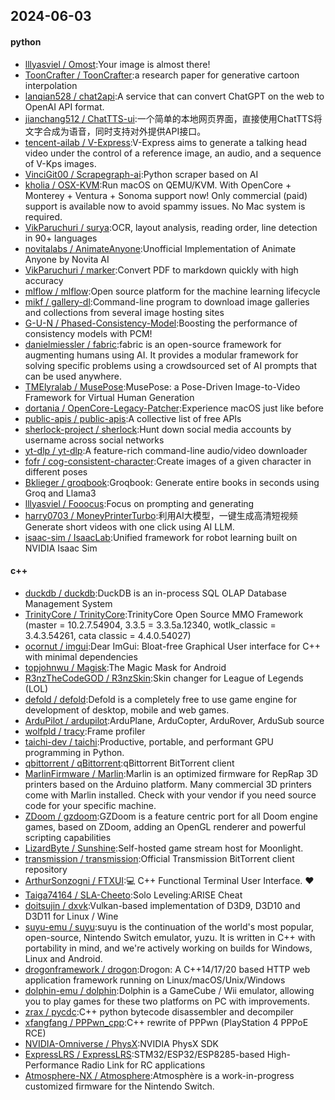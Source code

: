 ## 2024-06-03

#### python
* [lllyasviel / Omost](https://github.com/lllyasviel/Omost):Your image is almost there!
* [ToonCrafter / ToonCrafter](https://github.com/ToonCrafter/ToonCrafter):a research paper for generative cartoon interpolation
* [lanqian528 / chat2api](https://github.com/lanqian528/chat2api):A service that can convert ChatGPT on the web to OpenAI API format.
* [jianchang512 / ChatTTS-ui](https://github.com/jianchang512/ChatTTS-ui):一个简单的本地网页界面，直接使用ChatTTS将文字合成为语音，同时支持对外提供API接口。
* [tencent-ailab / V-Express](https://github.com/tencent-ailab/V-Express):V-Express aims to generate a talking head video under the control of a reference image, an audio, and a sequence of V-Kps images.
* [VinciGit00 / Scrapegraph-ai](https://github.com/VinciGit00/Scrapegraph-ai):Python scraper based on AI
* [kholia / OSX-KVM](https://github.com/kholia/OSX-KVM):Run macOS on QEMU/KVM. With OpenCore + Monterey + Ventura + Sonoma support now! Only commercial (paid) support is available now to avoid spammy issues. No Mac system is required.
* [VikParuchuri / surya](https://github.com/VikParuchuri/surya):OCR, layout analysis, reading order, line detection in 90+ languages
* [novitalabs / AnimateAnyone](https://github.com/novitalabs/AnimateAnyone):Unofficial Implementation of Animate Anyone by Novita AI
* [VikParuchuri / marker](https://github.com/VikParuchuri/marker):Convert PDF to markdown quickly with high accuracy
* [mlflow / mlflow](https://github.com/mlflow/mlflow):Open source platform for the machine learning lifecycle
* [mikf / gallery-dl](https://github.com/mikf/gallery-dl):Command-line program to download image galleries and collections from several image hosting sites
* [G-U-N / Phased-Consistency-Model](https://github.com/G-U-N/Phased-Consistency-Model):Boosting the performance of consistency models with PCM!
* [danielmiessler / fabric](https://github.com/danielmiessler/fabric):fabric is an open-source framework for augmenting humans using AI. It provides a modular framework for solving specific problems using a crowdsourced set of AI prompts that can be used anywhere.
* [TMElyralab / MusePose](https://github.com/TMElyralab/MusePose):MusePose: a Pose-Driven Image-to-Video Framework for Virtual Human Generation
* [dortania / OpenCore-Legacy-Patcher](https://github.com/dortania/OpenCore-Legacy-Patcher):Experience macOS just like before
* [public-apis / public-apis](https://github.com/public-apis/public-apis):A collective list of free APIs
* [sherlock-project / sherlock](https://github.com/sherlock-project/sherlock):Hunt down social media accounts by username across social networks
* [yt-dlp / yt-dlp](https://github.com/yt-dlp/yt-dlp):A feature-rich command-line audio/video downloader
* [fofr / cog-consistent-character](https://github.com/fofr/cog-consistent-character):Create images of a given character in different poses
* [Bklieger / groqbook](https://github.com/Bklieger/groqbook):Groqbook: Generate entire books in seconds using Groq and Llama3
* [lllyasviel / Fooocus](https://github.com/lllyasviel/Fooocus):Focus on prompting and generating
* [harry0703 / MoneyPrinterTurbo](https://github.com/harry0703/MoneyPrinterTurbo):利用AI大模型，一键生成高清短视频 Generate short videos with one click using AI LLM.
* [isaac-sim / IsaacLab](https://github.com/isaac-sim/IsaacLab):Unified framework for robot learning built on NVIDIA Isaac Sim

#### c++
* [duckdb / duckdb](https://github.com/duckdb/duckdb):DuckDB is an in-process SQL OLAP Database Management System
* [TrinityCore / TrinityCore](https://github.com/TrinityCore/TrinityCore):TrinityCore Open Source MMO Framework (master = 10.2.7.54904, 3.3.5 = 3.3.5a.12340, wotlk_classic = 3.4.3.54261, cata classic = 4.4.0.54027)
* [ocornut / imgui](https://github.com/ocornut/imgui):Dear ImGui: Bloat-free Graphical User interface for C++ with minimal dependencies
* [topjohnwu / Magisk](https://github.com/topjohnwu/Magisk):The Magic Mask for Android
* [R3nzTheCodeGOD / R3nzSkin](https://github.com/R3nzTheCodeGOD/R3nzSkin):Skin changer for League of Legends (LOL)
* [defold / defold](https://github.com/defold/defold):Defold is a completely free to use game engine for development of desktop, mobile and web games.
* [ArduPilot / ardupilot](https://github.com/ArduPilot/ardupilot):ArduPlane, ArduCopter, ArduRover, ArduSub source
* [wolfpld / tracy](https://github.com/wolfpld/tracy):Frame profiler
* [taichi-dev / taichi](https://github.com/taichi-dev/taichi):Productive, portable, and performant GPU programming in Python.
* [qbittorrent / qBittorrent](https://github.com/qbittorrent/qBittorrent):qBittorrent BitTorrent client
* [MarlinFirmware / Marlin](https://github.com/MarlinFirmware/Marlin):Marlin is an optimized firmware for RepRap 3D printers based on the Arduino platform. Many commercial 3D printers come with Marlin installed. Check with your vendor if you need source code for your specific machine.
* [ZDoom / gzdoom](https://github.com/ZDoom/gzdoom):GZDoom is a feature centric port for all Doom engine games, based on ZDoom, adding an OpenGL renderer and powerful scripting capabilities
* [LizardByte / Sunshine](https://github.com/LizardByte/Sunshine):Self-hosted game stream host for Moonlight.
* [transmission / transmission](https://github.com/transmission/transmission):Official Transmission BitTorrent client repository
* [ArthurSonzogni / FTXUI](https://github.com/ArthurSonzogni/FTXUI):💻 C++ Functional Terminal User Interface. ❤️
* [Taiga74164 / SLA-Cheeto](https://github.com/Taiga74164/SLA-Cheeto):Solo Leveling:ARISE Cheat
* [doitsujin / dxvk](https://github.com/doitsujin/dxvk):Vulkan-based implementation of D3D9, D3D10 and D3D11 for Linux / Wine
* [suyu-emu / suyu](https://github.com/suyu-emu/suyu):suyu is the continuation of the world's most popular, open-source, Nintendo Switch emulator, yuzu. It is written in C++ with portability in mind, and we're actively working on builds for Windows, Linux and Android.
* [drogonframework / drogon](https://github.com/drogonframework/drogon):Drogon: A C++14/17/20 based HTTP web application framework running on Linux/macOS/Unix/Windows
* [dolphin-emu / dolphin](https://github.com/dolphin-emu/dolphin):Dolphin is a GameCube / Wii emulator, allowing you to play games for these two platforms on PC with improvements.
* [zrax / pycdc](https://github.com/zrax/pycdc):C++ python bytecode disassembler and decompiler
* [xfangfang / PPPwn_cpp](https://github.com/xfangfang/PPPwn_cpp):C++ rewrite of PPPwn (PlayStation 4 PPPoE RCE)
* [NVIDIA-Omniverse / PhysX](https://github.com/NVIDIA-Omniverse/PhysX):NVIDIA PhysX SDK
* [ExpressLRS / ExpressLRS](https://github.com/ExpressLRS/ExpressLRS):STM32/ESP32/ESP8285-based High-Performance Radio Link for RC applications
* [Atmosphere-NX / Atmosphere](https://github.com/Atmosphere-NX/Atmosphere):Atmosphère is a work-in-progress customized firmware for the Nintendo Switch.
